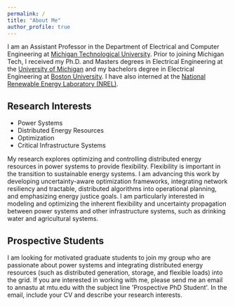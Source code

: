 ```yaml
---
permalink: /
title: "About Me"
author_profile: true
---
```


I am an Assistant Professor in the Department of Electrical and Computer Engineering at <a href="https://www.mtu.edu/ece/" target="_blank">Michigan Technological University</a>. 
Prior to joining Michigan Tech, I received my Ph.D. and Masters degrees in Electrical Engineering at the <a href="https://eecs.engin.umich.edu/" target="_blank">University of Michigan</a> and my bachelors degree in Electrical Engineering at <a href="https://www.bu.edu/eng/academics/departments-and-divisions/electrical-and-computer-engineering/" target="_blank">Boston University</a>. I have also interned at the  <a href="https://www.nrel.gov/" target="_blank">National Renewable Energy Laboratory (NREL)</a>.

## Research Interests

* Power Systems
* Distributed Energy Resources
* Optimization
* Critical Infrastructure Systems

My research explores optimizing and controlling distributed energy resources in power systems to provide flexibility. Flexibility is important in the transition to sustainable energy systems. I am advancing this work by developing uncertainty-aware optimization frameworks, integrating network resiliency and tractable, distributed algorithms into operational planning, and emphasizing energy justice goals. I am particularly interested in modeling and optimizing the inherent flexibility and uncertainty propagation between power systems and other infrastructure systems, such as drinking water and agricultural systems.


## Prospective Students
I am looking for motivated graduate students to join my group who are passionate about power systems and integrating distributed energy resources (such as distributed generation, storage, and flexible loads) into the grid. If you are interested in working with me, please send me an email to annastu at mtu.edu with the subject line 'Prospective PhD Student'. In the email, include your CV and describe your research interests.


